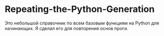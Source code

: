 # Repeating-the-Python-Generation
Это небольшой справочник по всем базовым функциям на Python для начинающих. Я сделал его для повторения основ проги. 
